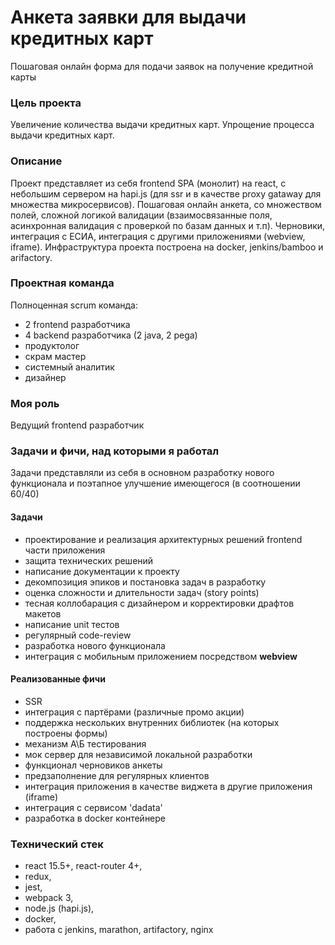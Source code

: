 # Анкета заявки для выдачи кредитных карт

Пошаговая онлайн форма для подачи заявок на получение кредитной карты

### **Цель проекта**

Увеличение количества выдачи кредитных карт. Упрощение процесса выдачи кредитных карт.

### **Описание**

Проект представляет из себя frontend SPA (монолит) на react, с небольшим сервером на hapi.js (для ssr и в качестве proxy gataway для множества микросервисов).
Пошаговая онлайн анкета, со множеством полей, сложной логикой валидации (взаимосвязанные поля, асинхронная валидация с проверкой по базам данных и т.п). Черновики, интеграция с ЕСИА, интеграция с другими приложениями (webview, iframe). Инфраструктура проекта построена на docker, jenkins/bamboo и arifactory.

### **Проектная команда**

Полноценная scrum команда:

- 2 frontend разработчика
- 4 backend разработчика (2 java, 2 pega)
- продуктолог
- скрам мастер
- системный аналитик
- дизайнер

### **Моя роль**

Ведущий frontend разработчик

### **Задачи и фичи, над которыми я работал**

Задачи представляли из себя в основном разработку нового функционала и поэтапное улучшение имеющегося (в соотношении 60/40)

#### **Задачи**

- проектирование и реализация архитектурных решений frontend части приложения
- защита технических решений
- написание документации к проекту
- декомпозиция эпиков и постановка задач в разработку
- оценка сложности и длительности задач (story points)
- тесная коллобарация с дизайнером и корректировки драфтов макетов
- написание unit тестов
- регулярный code-review
- разработка нового функционала
- интеграция с мобильным приложением посредством **webview**

#### **Реализованные фичи**

- SSR
- интеграция с партёрами (различные промо акции)
- поддержка нескольких внутренних библиотек (на которых построены формы)
- механизм А\Б тестирования
- мок сервер для независимой локальной разработки
- функционал черновиков анкеты
- предзаполнение для регулярных клиентов
- интеграция приложения в качестве виджета в другие приложения (iframe)
- интеграция с сервисом 'dadata'
- разработка в docker контейнере

### **Технический стек**

- react 15.5+, react-router 4+,
- redux,
- jest,
- webpack 3,
- node.js (hapi.js),
- docker,
- работа с jenkins, marathon, artifactory, nginx
